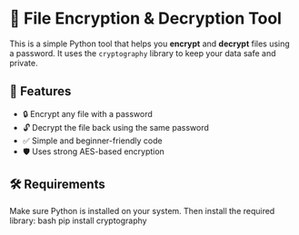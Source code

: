 # 🔐 File Encryption & Decryption Tool 
This is a simple Python tool that helps you **encrypt** and **decrypt** files using a password. It uses the `cryptography` library to keep your data safe and private.
## 🚀 Features
- 🔒 Encrypt any file with a password
- 🔓 Decrypt the file back using the same password
- ✅ Simple and beginner-friendly code
- 🛡️ Uses strong AES-based encryption
## 🛠 Requirements
Make sure Python is installed on your system. Then install the required library:
bash
pip install cryptography 
